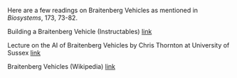 Here are a few readings on Braitenberg Vehicles as mentioned in _Biosystems_, 173, 73-82.  

Building a Braitenberg Vehicle (Instructables) [link](https://www.instructables.com/id/Braitenberg-vehicles-1-4-vehicles-that-3mot3/)  

Lecture on the AI of Braitenberg Vehicles by Chris Thornton at University of Sussex [link](http://users.sussex.ac.uk/~christ/crs/kr-ist/lecx1a.html)  

Braitenberg Vehicles (Wikipedia) [link](https://en.wikipedia.org/wiki/Braitenberg_vehicle)
